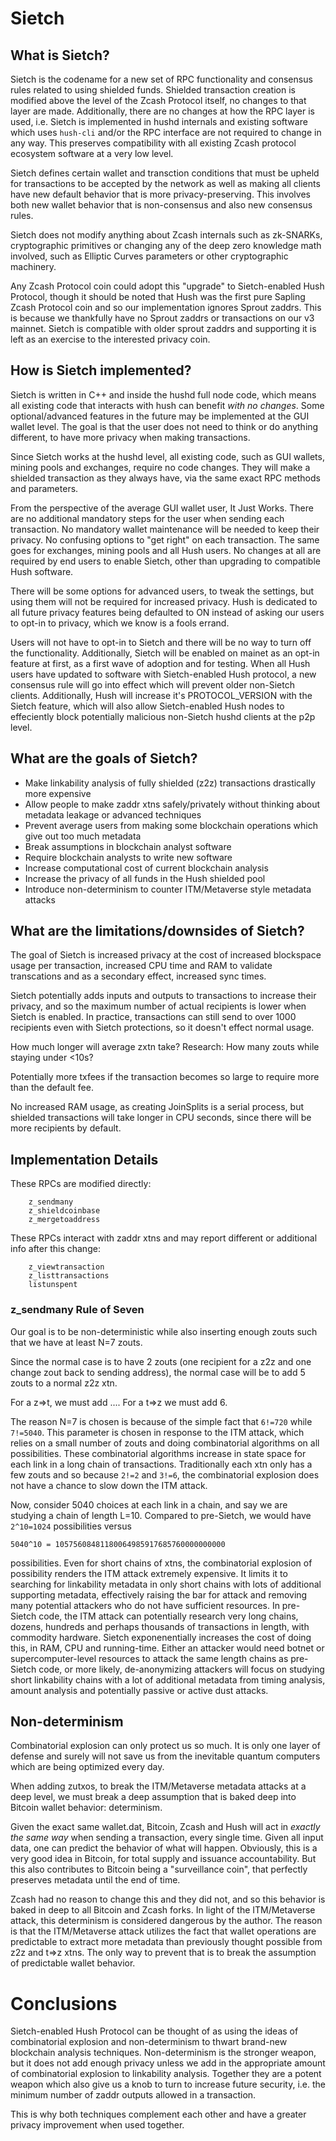 # Sietch

## What is Sietch?

Sietch is the codename for a new set of RPC functionality and consensus rules related to
using shielded funds. Shielded transaction creation is modified above
the level of the Zcash Protocol itself, no changes to that
layer are made. Additionally, there are no changes at how the RPC layer
is used, i.e. Sietch is implemented in hushd internals and existing software
which uses `hush-cli` and/or the RPC interface are not required to change
in any way. This preserves compatibility with all existing Zcash protocol
ecosystem software at a very low level.

Sietch defines certain wallet and transction conditions that must be
upheld for transactions to be accepted by the network as well as making all clients have
new default behavior that is more privacy-preserving. This involves both
new wallet behavior that is non-consensus and also new consensus rules.

Sietch does not modify anything about Zcash internals such as zk-SNARKs,
cryptographic primitives or changing any of the deep zero knowledge math involved, such
as Elliptic Curves parameters or other cryptographic machinery.

Any Zcash Protocol coin could adopt this "upgrade" to Sietch-enabled Hush Protocol,
though it should be noted that Hush was the first pure Sapling Zcash Protocol
coin and so our implementation ignores Sprout zaddrs. This is because we thankfully
have no Sprout zaddrs or transactions on our v3 mainnet.
Sietch is compatible with older sprout zaddrs and supporting
it is left as an exercise to the interested privacy coin.

## How is Sietch implemented?

Sietch is written in C++ and inside the hushd full node code, which means
all existing code that interacts with hush can benefit *with no changes*.
Some optional/advanced features in the future
may be implemented at the GUI wallet level. The goal is that the user does not need
to think or do anything different, to have more privacy when
making transactions.

Since Sietch works at the hushd level, all existing code, such as GUI wallets,
mining pools and exchanges, require no code changes. They will make a shielded
transaction as they always have, via the same exact RPC methods and parameters.

From the perspective of the average GUI wallet user, It Just Works.
There are no additional mandatory steps for the user when sending
each transaction. No mandatory wallet maintenance will be needed
to keep their privacy. No confusing options to "get right" on each transaction.
The same goes for exchanges, mining pools and all Hush users.
No changes at all are required by end users to enable Sietch, other than upgrading
to compatible Hush software.

There will be some options for advanced users, to
tweak the settings, but using them will not be required for increased privacy.
Hush is dedicated to all future privacy features being defaulted to ON instead
of asking our users to opt-in to privacy, which we know is a fools errand.

Users will not have to opt-in to Sietch and there will be no way to turn off
the functionality. Additionally, Sietch will be enabled on mainet as an opt-in feature
at first, as a first wave of adoption and for testing. When all Hush users have updated
to software with Sietch-enabled Hush protocol, a new consensus rule will go into effect
which will prevent older non-Sietch clients. Additionally, Hush will increase it's
PROTOCOL\_VERSION with the Sietch feature, which will also allow Sietch-enabled Hush nodes
to effeciently block potentially malicious non-Sietch hushd clients at the p2p level.

## What are the goals of Sietch?

 * Make linkability analysis of fully shielded (z2z) transactions drastically more expensive
 * Allow people to make zaddr xtns safely/privately without thinking about
   metadata leakage or advanced techniques
 * Prevent average users from making some blockchain operations which give out too much metadata
 * Break assumptions in blockchain analyst software
 * Require blockchain analysts to write new software
 * Increase computational cost of current blockchain analysis
 * Increase the privacy of all funds in the Hush shielded pool
 * Introduce non-determinism to counter ITM/Metaverse style metadata attacks

## What are the limitations/downsides of Sietch?

The goal of Sietch is increased privacy at the cost of increased blockspace usage per transaction,
increased CPU time and RAM to validate transcations and as a secondary effect, increased sync times.

Sietch potentially adds inputs and outputs to transactions to increase their privacy,
and so the maximum number of actual recipients is lower when Sietch is enabled. In practice,
transactions can still send to over 1000 recipients even with Sietch protections, so it
doesn't effect normal usage.

How much longer will average zxtn take? Research: How many zouts while staying under <10s?

Potentially more txfees if the transaction becomes so large to require more than the default fee.

No increased RAM usage, as creating JoinSplits is a serial process, but shielded transactions
will take longer in CPU seconds, since there will be more recipients by default.

## Implementation Details

These RPCs are modified directly:

```
	z_sendmany
	z_shieldcoinbase
	z_mergetoaddress
```

These RPCs interact with zaddr xtns and may report different or additional info after this change:

```
	z_viewtransaction
	z_listtransactions
	listunspent
```

### z\_sendmany Rule of Seven

Our goal is to be non-deterministic while also inserting enough zouts such that we have at least N=7 zouts.

Since the normal case is to have 2 zouts (one recipient for a z2z and one change zout back to sending address),
the normal case will be to add 5 zouts to a normal z2z xtn.

For a z=>t, we must add ....
For a t=>z we must add 6.

The reason N=7 is chosen is because of the simple fact that `6!=720` while `7!=5040`. This parameter is chosen
in response to the ITM attack, which relies on a small number of zouts and doing combinatorial algorithms on all
possibilities. These combinatorial algorithms increase in state space for each link in a long chain of transactions.
Traditionally each xtn only has a few zouts and so because `2!=2` and `3!=6`, the combinatorial explosion does not
have a chance to slow down the ITM attack.

Now, consider 5040 choices at each link in a chain, and say we are studying a chain of length L=10.
Compared to pre-Sietch, we would have `2^10=1024` possibilities versus

```
5040^10 = 10575608481180064985917685760000000000
````

possibilities. Even for short chains of xtns, the combinatorial explosion of possibility renders the ITM attack
extremely expensive. It limits it to searching for linkability metadata in only short chains with lots of
additional supporting metadata, effectively raising the bar for attack and removing many potential attackers
who do not have sufficient resources. In pre-Sietch code, the ITM attack can potentially research very long chains,
dozens, hundreds and perhaps thousands of transactions in length, with commodity hardware.
Sietch exponenentially increases the cost of doing this, in RAM, CPU and running-time. Either an attacker would
need botnet or supercomputer-level resources to attack the same length chains as pre-Sietch code, or more likely,
de-anonymizing attackers will focus on studying short linkability chains with a lot of additional metadata from
timing analysis, amount analysis and potentially passive or active dust attacks.

## Non-determinism

Combinatorial explosion can only protect us so much. It is only one layer of defense and surely will not save us
from the inevitable quantum computers which are being optimized every day.

When adding zutxos, to break the ITM/Metaverse metadata attacks at a deep level, we must break a deep assumption
that is baked deep into Bitcoin wallet behavior: determinism.

Given the exact same wallet.dat, Bitcoin, Zcash and Hush will act in *exactly the same way* when sending a transaction, every
single time. Given all input data, one can predict the behavior of what will happen. Obviously, this is a very good idea in Bitcoin,
for total supply and issuance accountability. But this also contributes to Bitcoin being a "surveillance coin", that perfectly
preserves metadata until the end of time.

Zcash had no reason to change this and they did not, and so this behavior is baked in deep to all Bitcoin and Zcash forks.
In light of the ITM/Metaverse attack, this determinism is considered dangerous by the author. The reason is that the
ITM/Metaverse attack utilizes the fact that wallet operations are predictable to extract more metadata than previously thought possible from z2z and t=>z xtns. The only way to prevent that is to break the assumption of predictable wallet behavior.

# Conclusions

Sietch-enabled Hush Protocol can be thought of as using the ideas of combinatorial explosion and non-determinism to thwart brand-new
blockchain analysis techniques. Non-determinism is the stronger weapon, but it does not add enough privacy unless we add in the appropriate amount of combinatorial explosion to linkability analysis. Together they are a potent weapon which also give us a knob
to turn to increase future security, i.e. the minimum number of zaddr outputs allowed in a transaction.

This is why both techniques complement each other and have a greater privacy improvement when used together.

